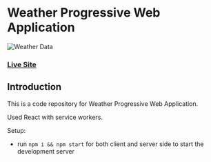 # Weather Progressive Web Application
![Weather Data](https://i.imgur.com/3csowzj.png)

### [Live Site](https://inspiring-bhaskara-d21f88.netlify.app)

## Introduction
This is a code repository for Weather Progressive Web Application. 

Used React with service workers.

Setup:
- run ```npm i && npm start``` for both client and server side to start the development server
